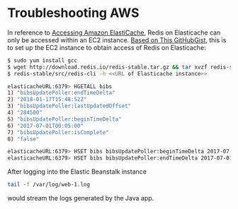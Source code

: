 # Troubleshooting AWS

In reference to [Accessing Amazon ElastiCache](https://docs.aws.amazon.com/AmazonElastiCache/latest/UserGuide/WhatIs.Accessing.html), Redis on Elasticache can only be accessed within an EC2 instance. [Based on This GitHubGist](https://gist.github.com/todgru/14768fb2d8a82ab3f436), this is to set up the EC2 instance to obtain access of Redis on Elasticache:
```bash
$ sudo yum install gcc
$ wget http://download.redis.io/redis-stable.tar.gz && tar xvzf redis-stable.tar.gz && cd redis-stable && make
$ redis-stable/src/redis-cli -h <<URL of Elasticache instance>>
```

```bash
elasticacheURL:6379> HGETALL bibs
1) "bibsUpdatePoller:endTimeDelta"
2) "2018-01-17T15:48:52Z"
3) "bibsUpdatePoller:lastUpdatedOffset"
4) "284500"
5) "bibsUpdatePoller:beginTimeDelta"
6) "2017-07-01T00:05:00"
7) "bibsUpdatePoller:isComplete"
8) "false"
```

```bash
elasticacheURL:6379> HSET bibs bibsUpdatePoller:beginTimeDelta 2017-07-01T00:00:00Z
elasticacheURL:6379> HSET bibs bibsUpdatePoller:endTimeDelta 2017-07-01T00:05:00Z
```
After logging into the Elastic Beanstalk instance
```bash
tail -f /var/log/web-1.log
```
would stream the logs generated by the Java app.